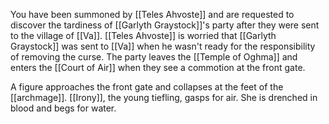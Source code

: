 You have been summoned by [[Teles Ahvoste]] and are requested to discover the tardiness of [[Garlyth Graystock]]'s party after they were sent to the village of [[Va]]. [[Teles Ahvoste]] is worried that [[Garlyth Graystock]] was sent to [[Va]] when he wasn't ready for the responsibility of removing the curse. The party leaves the [[Temple of Oghma]] and enters the [[Court of Air]] when they see a commotion at the front gate. 


A figure approaches the front gate and collapses at the feet of the [[archmage]]. [[Irony]], the young tiefling, gasps for air. She is drenched in blood and begs for water.